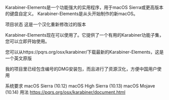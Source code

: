 Karabiner-Elements是一个功能强大的实用程序，用于macOS Sierra或更高版本的键盘自定义。 Karabiner-Elements是从头开始制作的新macOS。

项目状态
这是一个汉化重新修改过的版本

Karabiner-Elements现在可以使用了。它提供了一个有用的Karabiner功能子集，您可以立即开始使用。

您可以从https://pqrs.org/osx/karabiner/下载最新的Karabiner-Elements，这是一个英文原版

我的项目里已经包含编号的DMG安装包，而且进行了资源汉化，方便中国用户使用

系统要求
macOS Sierra (10.12)
macOS High Sierra (10.13)
macOS Mojave (10.14)
用法
https://pqrs.org/osx/karabiner/document.html
